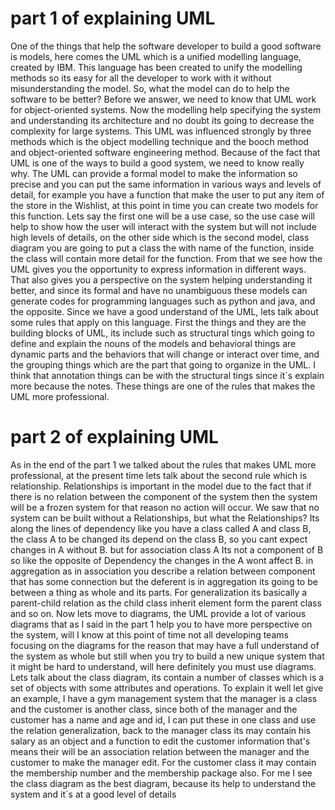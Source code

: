 # part 1 of explaining  UML 
One of the things that help the software developer to build a good software is models, here comes the UML which is a unified modelling language, created by IBM. This language has been created to unify the modelling methods so its easy for all the developer to work with it without misunderstanding the model. So, what the model can do to help the software to be better? Before we answer, we need to know that UML work for object-oriented systems. Now the modelling help specifying the system and understanding its architecture and no doubt its going to decrease the complexity for large systems. This UML was influenced strongly by three methods which is the object modelling technique and the booch method and object-oriented software engineering method. Because of the fact that UML is one of the ways to build a good system, we need to know really why. The UML can provide a formal model to make the information so precise and you can put the same information in various ways and levels of detail, for example you have a function that make the user to put any item of the store in the Wishlist, at this point in time you can create two models for this function. Lets say the first one will be a use case, so the use case will help to show how the user will interact with the system but will not include high levels of details, on the other side which is the second model, class diagram you are going to put a class the with name of the function, inside the class will contain more detail for the function. From that we see how the UML gives you the opportunity to express information in different ways. That also gives you a perspective on the system helping understanding it better, and since its formal and have no unambiguous these models can generate codes for programming languages such as python and java, and the opposite. Since we have a good understand of the UML, lets talk about some rules that apply on this language. First the things and they are the building blocks of UML, its include such as structural tings which going to define and explain the nouns of the models and behavioral things are dynamic parts and the behaviors that will change or interact over time, and the grouping things which are the part that going to organize in the UML. I think that annotation things can be with the structural tings since it`s explain more because the notes. These things are one of the rules that makes the UML more professional.
 
 # part 2 of explaining UML
  
As in the end of the part 1 we talked about the rules that makes UML more professional, at the present time lets talk about the second rule which is relationship. Relationships is important in the model due to the fact that if there is no relation between the component of the system then the system will be a frozen system for that reason no action will occur. We saw that no system can be built without a Relationships, but what the Relationships? Its along the lines of dependency like you have a class called A and class B, the class A to be changed its depend on the class B, so you cant expect changes in A without B. but for association class A Its not a component of B so like the opposite of Dependency the changes in the A wont affect B. in aggregation as in association you describe a relation between component that has some connection but the deferent is in aggregation its going to be between a thing as whole and its parts. For generalization its basically a parent-child relation as the child class inherit element form the parent class and so on. Now lets move to diagrams, the UML provide a lot of various diagrams that as I said in the part 1 help you to have more perspective on the system, will I know at this point of time not all developing teams focusing on the diagrams for the reason that may have a full understand of the system as whole but still when you try to build a new unique system that it might be hard to understand, will here definitely you must use diagrams. Lets talk about the class diagram, its contain a number of classes which is a set of objects with some attributes and operations. To explain it well let give an example, I have a gym management system that the manager is a class and the customer is another class, since both of the manager and the customer has a name and age and id, I can put these in one class and use the relation generalization, back to the manager class its may contain his salary as an object and a function to edit the customer information that's means their will be an association relation between the manager and the customer to make the manager edit. For the customer class it may contain the membership number and the membership package also. For me I see the class diagram as the best diagram, because its help to understand the system and it`s at a good level of details
